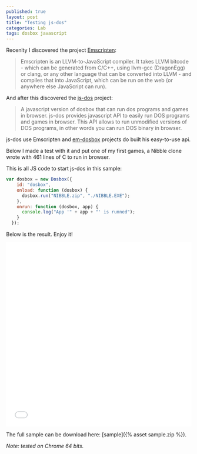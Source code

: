 ```yaml
---
published: true
layout: post
title: "Testing js-dos"
categories: Lab
tags: dosbox javascript
---
```

Recenlty I discovered the project [Emscripten](https://github.com/kripken/emscripten):

> Emscripten is an LLVM-to-JavaScript compiler. It takes LLVM bitcode - which can be generated from C/C++, using llvm-gcc (DragonEgg) or clang, or any other language that can be converted into LLVM - and compiles that into JavaScript, which can be run on the web (or anywhere else JavaScript can run).

And after this discovered the [js-dos](https://js-dos.com) project:

> A javascript version of dosbox that can run dos programs and games in browser.
> js-dos provides javascript API to easily run DOS programs and games in browser. This API allows to run unmodified versions of DOS programs, in other words you can run DOS binary in browser.

js-dos use Emscripten and [em-dosbox](https://github.com/dreamlayers/em-dosbox) projects do built his easy-to-use api.

Below I made a test with it and put one of my first games, a Nibble clone wrote with 461 lines of C to run in browser.

This is all JS code to start js-dos in this sample:

```js
var dosbox = new Dosbox({
    id: "dosbox",
    onload: function (dosbox) {
      dosbox.run("NIBBLE.zip", "./NIBBLE.EXE");
    },
    onrun: function (dosbox, app) {
      console.log("App '" + app + "' is runned");
    }
  });
```

Below is the result. Enjoy it!
<iframe src="{%  asset nibble.html %}" frameborder="0" allowfullscreen style="width:100%; height:500px"></iframe>

The full sample can be download here: [sample]({%  asset sample.zip %}).

*Note: tested on Chrome 64 bits.*



